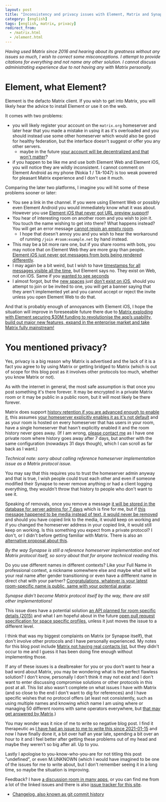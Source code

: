 ```yaml
---
layout: post
title: "Inconsistency and privacy issues with Element, Matrix and Synapse"
category: [english]
tags: [english, matrix, privacy]
redirect_from:
  - /matrix.html
  - /element.html
---
```


*Having used Matrix since 2016 and hearing about its greatness without any
 issues so much, I wish to correct some misconceptions. I attempt to provide
 citations for everything and not name any other solution. I cannot discuss
 administrating experience due to not having any with Matrix personally.*

# Element, what Element?

Element is the defacto Matrix client. If you wish to get into Matrix, you
will likely hear the advice to install Element or use it on the web.

It comes with two problems:

* you will likely register your account on the `matrix.org` homeserver and
  later hear that you made a mistake in using it as it's overloaded and you
  should instead use some other homeserver which would also be good for
  healthy federation, but the interface doesn't suggest or offer you any
  other servers.
  * maybe in the future [your account will be decentralized and that won't matter](https://github.com/matrix-org/matrix-doc/issues/915)?
* if you happen to be like me and use both Element Web and Element iOS, you
  will notice they are wildly inconsistent. I cannot comment on Element
  Android as my phone (Nokia 1 / TA-1047) is too weak powered for pleasant
  Matrix experience and I don't use it much.

Comparing the later two platforms, I imagine you will hit some of these
problems sooner or later:

* You see a link in the channel. If you were using Element Web or
  possibly even Element Android you would immediately know what it was
  about. However you use [Element iOS that never got URL preview support](https://github.com/vector-im/element-ios/issues/888)!
* You hear of interesting room on another room and you wish to join it. You
  touch the name wishing to get into there? What happens instead? You will get
  an error message [cannot rejoin an empty room](https://github.com/vector-im/element-ios/issues/1066).
  * I hope that doesn't annoy you and you wish to hear the workaround of
    running `/join #room:example.net` by hand instead.
* This may be a bit more rare one, but if you share rooms with bots, you may
  notice that on Element Web they are more gray than people. [Element iOS just never got messages from bots being rendered differently](https://github.com/vector-im/element-ios/issues/882).
* I may again be a bit weird, but I wish to have [timestamps for all messages visible all the time](https://github.com/vector-im/element-ios/issues/524),
  but Element says no. They exist on Web, not on iOS. Same if you [wanted to see seconds](https://github.com/vector-im/element-ios/issues/3901)
* I almost forgot, but the [new spaces](https://element.io/blog/spaces-the-next-frontier/)
  just [don't exist on iOS](https://github.com/vector-im/element-ios/issues?q=label%3AA-Spaces+),
  should you attempt to join or be invited to one, you will get a banner
  saying that they aren't implemented yet and you cannot accept or reject
  the invite unless you open Element Web to do that.

And that is probably enough of annoyances with Element iOS, I hope the
situation will improve in foreseeable future there due to
[Matrix exploding with Element securing $30M funding to revolutionise the app’s usability, build out major new features, expand in the enterprise market and take Matrix fully mainstream!](https://element.io/blog/element-raises-30m-as-matrix-explodes/)

# You mentioned privacy?

Yes, privacy is a big reason why Matrix is advertised and the lack of it is
a fact you agree to by using Matrix or getting bridged to Matrix (which is
out of scope for this blog post as it involves other protocols too much,
whether you know Matrix or not).

As with the internet in general, the most safe assumption is that once you
post something it's there forever. It may be encrypted in a private Matrix
room or it may be public in a public room, but it will most likely be there
forever.

Matrix does support [history retention if you are advanced enough to enable it](https://brendan.abolivier.bzh/matrix-retention-policies/),
this assumes [your homeserver explicitly enables it as it's not default](https://github.com/matrix-org/synapse/blob/ba5287f5e8be150551824493b3ad685dde00a543/docs/sample_config.yaml#L481-L484)
and as your room is hosted on every homeserver that has users in your room,
have a single homeserver that hasn't explicitly enabled it and the room
history never goes away. (If I am wrong, [please contact me](/discuss) as
I have one private room where history goes away after 7 days, but another with the
same configuration (nowadays 31 days though), which I can scroll as far back
as I want.)

*Technical note: sorry about calling reference homeserver implementation issue
 as a Matrix protocol issue.*

You may say that this requires you to trust the homeserver admin anyway and
that is true, I wish people could trust each other and even if someone
modified their Synapse to never remove anything or had a client logging
everything, they wouldn't throw that history to people who don't want to see it.

Speaking of removals, once you remove a message [it will be stored in the database for server admins for 7 days](https://github.com/matrix-org/synapse/blob/ba5287f5e8be150551824493b3ad685dde00a543/docs/sample_config.yaml#L456-L461) which is fine for me, but if [this message happened to be media instead of text, it would never be removed](https://github.com/matrix-org/synapse/issues/1263) and should you have copied link to the media, it would keep on working
and if you changed the homeserver address in your copied link, it would still
keep on working. Is this something you expect from a private protocol? I don't, or I didn't before getting familiar with Matrix. There is also an [alternative proposal about this](https://github.com/matrix-org/matrix-doc/pull/2228).

*By the way Synapse is still a reference homeserver implementation and not
 Matrix protocol itself, so sorry about that for anyone technical reading this.*

Do you use different names in different contexts? Like your Full Name in
professional context, a nickname somewhere else and maybe what will be your
real name after gender transitioning or even have a diffferent name in direct
chat with your partner? [Congratulations, whatever is your latest room-specific name is public, same with your potential avatar](https://github.com/matrix-org/synapse/issues/5677).

*Synapse didn't become Matrix protocol itself by the way, there are still other implementations!*

This issue does have a potential solution [an API planned for room specific details (2015)](https://github.com/matrix-org/matrix-doc/issues/545)
and what I am hopeful about in the future [open pull request specification for space specific profiles](https://github.com/matrix-org/matrix-doc/pull/3189),
unless it just moves the issue to a different level.

I think that was my biggest complaints on Matrix (or Synapse itself), that
don't involve other protocols and I have personally experienced. My notes
for this blog post include [Matrix not having real contacts list](https://github.com/matrix-org/matrix-doc/pull/2228),
but they didn't occur to me and I guess it has been doing fine enough without
implementing those.

If any of these issues is a dealbreaker for you or you don't want to hear
a bad word about Matrix, you may be wondering what is the perfect flawless
solution? I don't know, personally I don't think it may not exist and I don't
want to enter discussing compromise solutions or other protocols in this post
at all. This list also wasn't complete on what issues I have with Matrix
(and so close to the end I don't want to dig for references) and I have
specific wishes that no protocol offers (at least not consistently,
such as using multiple names and knowing which name I am using where or managing
50 different rooms with same operators everywhere, but [that may get answered by Matrix](https://github.com/matrix-org/matrix-doc/pull/2962).)

You may wonder was it nice of me to write so negative blog post. I find it
therapeutic as [I have had an issue to me to write this since 2021-01-15](https://github.com/Mikaela/mikaela.github.io/issues/2309)
and now I have finally done it, a bit over half an year late,
spending a bit over an hour to it and I feel better after getting these problems
out of my head and maybe they weren't so big after all. Up to you.

Lastly I apologise to you-know-who-you-are for not titling this post "undefined",
or even M.UNKNOWN (which I would have imagined to be one of the issues for me to write about, but
I don't remember seeing it in a long time, so maybe the situation is improving.

Feedback? I have [a discussion room in many apps](https://mikaela.info/discuss),
or you can find me from a lot of the linked issues and there is also [issue tracker for this site](https://github.com/Mikaela/mikaela.github.io/issues).

* [Changelog, also known as git commit history](https://github.com/Mikaela/mikaela.github.io/commits/master/blog/_posts/2021-08-03-matrix-perfect-privacy-not.md)
